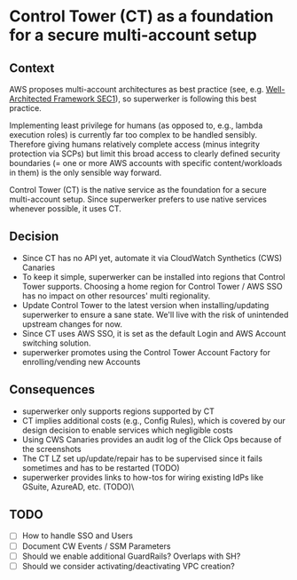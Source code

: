 
# Control Tower (CT) as a foundation for a secure multi-account setup

## Context

AWS proposes multi-account architectures as best practice (see, e.g. [Well-Architected Framework SEC1](https://wa.aws.amazon.com/wat.question.SEC_1.en.html)), so superwerker is following this best practice.

Implementing least privilege for humans (as opposed to, e.g., lambda execution roles) is currently far too complex to be handled sensibly. Therefore giving humans relatively complete access (minus integrity protection via SCPs) but limit this broad access to clearly defined security boundaries (= one or more AWS accounts with specific content/workloads in them) is the only sensible way forward.

Control Tower (CT) is the native service as the foundation for a secure multi-account setup. Since superwerker prefers to use native services whenever possible, it uses CT.

## Decision

 - Since CT has no API yet, automate it via CloudWatch Synthetics (CWS) Canaries
 - To keep it simple, superwerker can be installed into regions that Control Tower supports. Choosing a home region for Control Tower / AWS SSO has no impact on other resources' multi regionality.
 - Update Control Tower to the latest version when installing/updating superwerker to ensure a sane state. We'll live with the risk of unintended upstream changes for now.
 - Since CT uses AWS SSO, it is set as the default Login and AWS Account switching solution.
 - superwerker promotes using the Control Tower Account Factory for enrolling/vending new Accounts

## Consequences

 - superwerker only supports regions supported by CT
 - CT implies additional costs (e.g., Config Rules), which is covered by our design decision to enable services which negligible costs
 - Using CWS Canaries provides an audit log of the Click Ops because of the screenshots
 - The CT LZ set up/update/repair has to be supervised since it fails sometimes and has to be restarted (TODO)
 - superwerker provides links to how-tos for wiring existing IdPs like GSuite, AzureAD, etc. (TODO)\
 
## TODO

 - [ ] How to handle SSO and Users
 - [ ] Document CW Events / SSM Parameters
 - [ ] Should we enable additional GuardRails? Overlaps with SH?
 - [ ] Should we consider activating/deactivating VPC creation?

